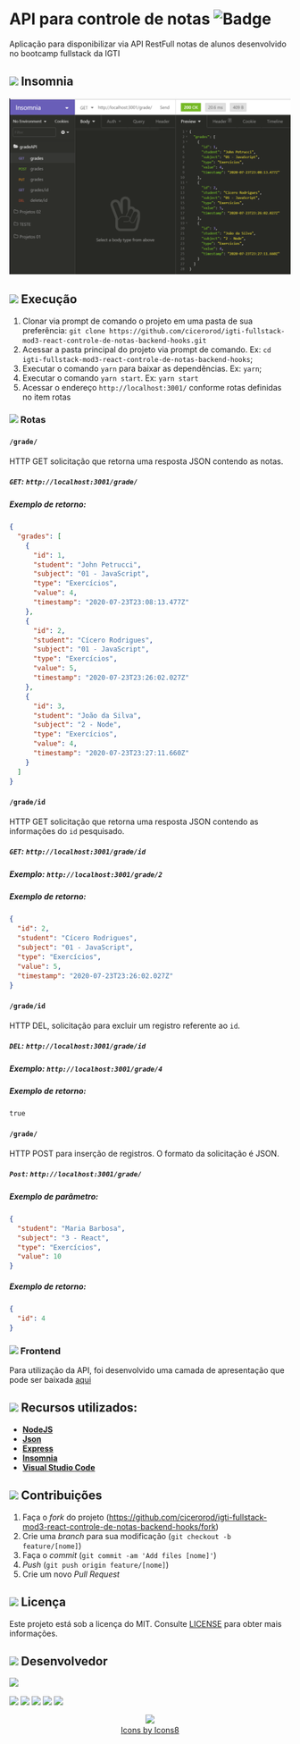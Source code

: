 # API para controle de notas ![Badge](https://img.shields.io/badge/Status-Conclu%C3%ADdo-green)

Aplicação para disponibilizar via API RestFull notas de alunos desenvolvido no bootcamp fullstack da IGTI

## <img src="https://img.icons8.com/ios-filled/20/000000/browser-window.png"/> Insomnia

<p align="center">
  <img src="https://github.com/cicerorod/igti-fullstack-mod3-react-controle-de-notas-backend-hooks/blob/master/img/tela.PNG">
</p>

<!--
## ![](https://img.icons8.com/ios-glyphs/20/000000/api.png)  API

`<link>` : <https://randomuser.me/api/?seed=javascript&results=100&nat=BR&noinfo> -->

## ![](https://img.icons8.com/metro/20/000000/run-command.png) Execução

1. Clonar via prompt de comando o projeto em uma pasta de sua preferência: `git clone https://github.com/cicerorod/igti-fullstack-mod3-react-controle-de-notas-backend-hooks.git`
2. Acessar a pasta principal do projeto via prompt de comando. Ex: `cd igti-fullstack-mod3-react-controle-de-notas-backend-hooks`;
3. Executar o comando `yarn` para baixar as dependências. Ex: `yarn`;
4. Executar o comando `yarn start`. Ex: `yarn start`
5. Acessar o endereço `http://localhost:3001/` conforme rotas definidas no item rotas

### ![](https://img.icons8.com/metro/20/000000/run-command.png) Rotas

#### `/grade/`

HTTP GET solicitação que retorna uma resposta JSON contendo as notas.

##### `GET`: `http://localhost:3001/grade/`

##### Exemplo de retorno:

```json
{
  "grades": [
    {
      "id": 1,
      "student": "John Petrucci",
      "subject": "01 - JavaScript",
      "type": "Exercícios",
      "value": 4,
      "timestamp": "2020-07-23T23:08:13.477Z"
    },
    {
      "id": 2,
      "student": "Cícero Rodrigues",
      "subject": "01 - JavaScript",
      "type": "Exercícios",
      "value": 5,
      "timestamp": "2020-07-23T23:26:02.027Z"
    },
    {
      "id": 3,
      "student": "João da Silva",
      "subject": "2 - Node",
      "type": "Exercícios",
      "value": 4,
      "timestamp": "2020-07-23T23:27:11.660Z"
    }
  ]
}
```

#### `/grade/id`

HTTP GET solicitação que retorna uma resposta JSON contendo as informações do `id` pesquisado.

##### `GET`: `http://localhost:3001/grade/id`

##### Exemplo: `http://localhost:3001/grade/2`

##### Exemplo de retorno:

```json
{
  "id": 2,
  "student": "Cícero Rodrigues",
  "subject": "01 - JavaScript",
  "type": "Exercícios",
  "value": 5,
  "timestamp": "2020-07-23T23:26:02.027Z"
}
```

#### `/grade/id`

HTTP DEL, solicitação para excluir um registro referente ao `id`.

##### `DEL`: `http://localhost:3001/grade/id`

##### Exemplo: `http://localhost:3001/grade/4`

##### Exemplo de retorno:

```Request
true
```

#### `/grade/`

HTTP POST para inserção de registros. O formato da solicitação é JSON.

##### `Post`: `http://localhost:3001/grade/`

##### Exemplo de parâmetro:

```json
{
  "student": "Maria Barbosa",
  "subject": "3 - React",
  "type": "Exercícios",
  "value": 10
}
```

##### Exemplo de retorno:

```Json
{
  "id": 4
}

```

### ![](https://img.icons8.com/wired/20/000000/react.png) Frontend

Para utilização da API, foi desenvolvido uma camada de apresentação que pode ser baixada [aqui][frontend]


<!-- :hammer:-->

## ![](https://img.icons8.com/ios-filled/20/000000/hammer.png) Recursos utilizados:

- **[NodeJS](https://nodejs.org/en/)**
- **[Json](https://www.w3schools.com/js/js_json_intro.asp)**
- **[Express](http://expressjs.com/)**
- **[Insomnia](https://insomnia.rest/download/)**
- **[Visual Studio Code](https://code.visualstudio.com/?WT.mc_id=hackingcarreira_wmc-github-gllemos)**

## ![](https://img.icons8.com/ios-glyphs/20/000000/pull-request.png) Contribuições

1. Faça o _fork_ do projeto (<https://github.com/cicerorod/igti-fullstack-mod3-react-controle-de-notas-backend-hooks/fork>)
2. Crie uma _branch_ para sua modificação (`git checkout -b feature/[nome]`)
3. Faça o _commit_ (`git commit -am 'Add files [nome]'`)
4. _Push_ (`git push origin feature/[nome]`)
5. Crie um novo _Pull Request_

## ![](https://img.icons8.com/windows/20/000000/regular-document.png) Licença

Este projeto está sob a licença do MIT. Consulte [LICENSE](https://github.com/cicerorod/igti-fullstack-mod3-react-controle-de-notas-backend-hooks/blob/master/LICENSE) para obter mais informações.

## ![](https://img.icons8.com/ios-glyphs/22/000000/code-file.png) Desenvolvedor

<img src="https://avatars.githubusercontent.com/cicerorod" width=115>

[![](https://img.icons8.com/fluent/30/000000/github.png)](https://github.com/cicerorod)
[![](https://img.icons8.com/metro/25/000000/linkedin.png)](https://www.linkedin.com/in/c%C3%ADcero-rodrigues-89623784/)
[![](https://img.icons8.com/metro/25/000000/facebook.png)](https://www.facebook.com/cicero.rodrigues.90834)
[![](https://img.icons8.com/material-rounded/29/000000/instagram-new.png)](https://www.instagram.com/cicero_rod/)
[![](https://img.icons8.com/metro/26/000000/email.png)](mailto:cicerorod@gmail.com)

<p align="center">
  <img src="https://img.icons8.com/wired/32/000000/icons8-new-logo.png" >
  </br>
  <a href="https://icons8.com/icon/">Icons by Icons8</a>
  
</p>


[frontend]: https://github.com/cicerorod/igti-fullstack-mod3-react-controle-de-notas-frontend-hooks
